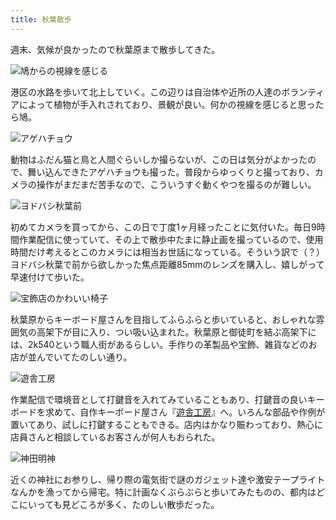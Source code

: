 ```yaml
---
title: 秋葉散歩
---
```

週末、気候が良かったので秋葉原まで散歩してきた。

![](https://lh5.googleusercontent.com/czAB7laCU5ZAJ8S5zhbRg-txyy7NmVPTCtzC0aMKcTJQ8u1T7Wt4De_oQc8I2E9PKgrHnbjHNpPghPyBrkUe3b8z30KXtr_dnRjJaXJntJpg8TW43d01-RGGEeknGY1arPpDRwTLEauNsdS_qTzQKVQun7hr7sBel8F8y-tXedKeJmgeCZml9vD5tU3Z-g "鳩からの視線を感じる")

港区の水路を歩いて北上していく。この辺りは自治体や近所の人達のボランティアによって植物が手入れされており、景観が良い。何かの視線を感じると思ったら鳩。

![](https://lh6.googleusercontent.com/f8TtIesAUF9p288Y3m5M0R4MOSeiJrBwV3VKbZiFb9sQyBVeQmTy71kLrQkNd9q7GyeISJseNcMNVkbnpnvD07GVBEEDGaqJ-CvJhoOwLxQf6PaqKgW8kDhzw9eqUOgpHyJGLNeLjq5uAu07KD5rhh2MrD8j3ikNCxzswOMrFDQIG-1-ZnfK-RlgPEkrzQ "アゲハチョウ")

動物はふだん猫と鳥と人間ぐらいしか撮らないが、この日は気分がよかったので、舞い込んできたアゲハチョウも撮った。普段からゆっくりと撮っており、カメラの操作がまだまだ苦手なので、こういうすぐ動くやつを撮るのが難しい。

![](https://lh4.googleusercontent.com/zFfpAiG3Lz2FOlBYh_jzwMz3rUZeLSXkZTxsZkdfh5pDTTvwzqiDoJoNVwf9buya5Yn_OmxHLtaTF1hcmchq8ydDJTm7P1BQuzbvCF__JQGMnkpxSEM5y93O0nBUxrb1J-NonPeGzSZ2kbM14q6nxSvxmtGGCESIg9jakT1_gJHrPxyh6Bj-hSbxU1ubYw "ヨドバシ秋葉前")

初めてカメラを買ってから、この日で丁度1ヶ月経ったことに気付いた。毎日9時間作業配信に使っていて、その上で散歩中たまに静止画を撮っているので、使用時間だけ考えるとこのカメラには相当お世話になっている。そういう訳で（？）ヨドバシ秋葉で前から欲しかった焦点距離85mmのレンズを購入し、嬉しがって早速付けて歩いた。

![](https://lh5.googleusercontent.com/3YGwd8kqLWPn6AEB-KKBXlaWxkwYSaPUptliDwze2TWVrt-QkOxL427OMKzYrbaLUvb6LQGwi1FC_VXXonYJt5BpH1OLaEt9xiTK4Fg3CW-9G17J-8aio5r7AgowYDcF09b4pPKMxbbGilX4qJ21FZGrmF5Qe9chjluuRENnRImvPz6DvNSOI5uVoTR16A "宝飾店のかわいい椅子")

秋葉原からキーボード屋さんを目指してふらふらと歩いていると、おしゃれな雰囲気の高架下が目に入り、つい吸い込まれた。秋葉原と御徒町を結ぶ高架下には、2k540という職人街があるらしい。手作りの革製品や宝飾、雑貨などのお店が並んでいてたのしい通り。

![](https://lh3.googleusercontent.com/9mBG4L4GFldOgmbT5GftevZ6WEA-r4G9YK-2EpzHyBGHKTB_9u0cNyZpCvQDn-qF3TI1pxXelKkjB57QW0i-wICRvtAf8zv0j90KNtmsg1SMNzPv1Eo04Oqs6vaJPjQ8F8tL0LEFNffpthQi1idTb_6P5O7KdhXSmHd_u74XCIdY-8S8OaXlf5ReWzA_lA "遊舎工房")

作業配信で環境音として打鍵音を入れてみていることもあり、打鍵音の良いキーボードを求めて、自作キーボード屋さん『[遊舎工房](https://yushakobo.jp/)』へ。いろんな部品や作例が置いてあり、試しに打鍵することもできる。店内はかなり賑わっており、熱心に店員さんと相談しているお客さんが何人もおられた。

![](https://lh3.googleusercontent.com/Dml3zqJkprCg7hpNtJKV-7nMfJ2o2y75jQe_c5Y2WukFGYX7sFsaWp-ffHy-CWoPpt2fjTAzfN-DUwtGZQNp-DvnhwFv7bN2ig809XmRKdGHfs4UdbSBuMaALqmepwdf2XkYTwvnn8ok06dcaqd7jfSrQMrA0wLz1szuniekfDyjyQV72xAVI8vNU6SYOQ "神田明神")

近くの神社にお参りし、帰り際の電気街で謎のガジェット達や激安テープライトなんかを漁ってから帰宅。特に計画なくぶらぶらと歩いてみたものの、都内はどこにいっても見どころが多く、たのしい散歩だった。
